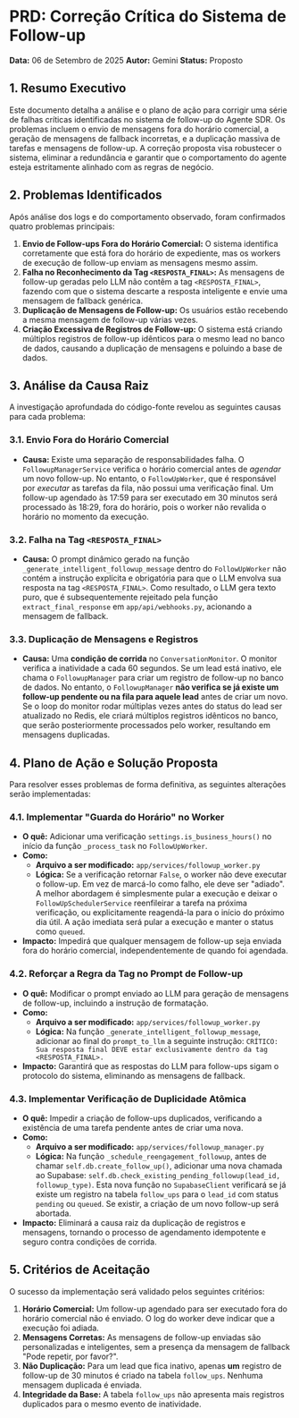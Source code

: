 # PRD: Correção Crítica do Sistema de Follow-up

**Data:** 06 de Setembro de 2025
**Autor:** Gemini
**Status:** Proposto

## 1. Resumo Executivo

Este documento detalha a análise e o plano de ação para corrigir uma série de falhas críticas identificadas no sistema de follow-up do Agente SDR. Os problemas incluem o envio de mensagens fora do horário comercial, a geração de mensagens de fallback incorretas, e a duplicação massiva de tarefas e mensagens de follow-up. A correção proposta visa robustecer o sistema, eliminar a redundância e garantir que o comportamento do agente esteja estritamente alinhado com as regras de negócio.

## 2. Problemas Identificados

Após análise dos logs e do comportamento observado, foram confirmados quatro problemas principais:

1.  **Envio de Follow-ups Fora do Horário Comercial:** O sistema identifica corretamente que está fora do horário de expediente, mas os workers de execução de follow-up enviam as mensagens mesmo assim.
2.  **Falha no Reconhecimento da Tag `<RESPOSTA_FINAL>`:** As mensagens de follow-up geradas pelo LLM não contêm a tag `<RESPOSTA_FINAL>`, fazendo com que o sistema descarte a resposta inteligente e envie uma mensagem de fallback genérica.
3.  **Duplicação de Mensagens de Follow-up:** Os usuários estão recebendo a mesma mensagem de follow-up várias vezes.
4.  **Criação Excessiva de Registros de Follow-up:** O sistema está criando múltiplos registros de follow-up idênticos para o mesmo lead no banco de dados, causando a duplicação de mensagens e poluindo a base de dados.

## 3. Análise da Causa Raiz

A investigação aprofundada do código-fonte revelou as seguintes causas para cada problema:

### 3.1. Envio Fora do Horário Comercial

-   **Causa:** Existe uma separação de responsabilidades falha. O `FollowupManagerService` verifica o horário comercial antes de *agendar* um novo follow-up. No entanto, o `FollowUpWorker`, que é responsável por *executar* as tarefas da fila, não possui uma verificação final. Um follow-up agendado às 17:59 para ser executado em 30 minutos será processado às 18:29, fora do horário, pois o worker não revalida o horário no momento da execução.

### 3.2. Falha na Tag `<RESPOSTA_FINAL>`

-   **Causa:** O prompt dinâmico gerado na função `_generate_intelligent_followup_message` dentro do `FollowUpWorker` não contém a instrução explícita e obrigatória para que o LLM envolva sua resposta na tag `<RESPOSTA_FINAL>`. Como resultado, o LLM gera texto puro, que é subsequentemente rejeitado pela função `extract_final_response` em `app/api/webhooks.py`, acionando a mensagem de fallback.

### 3.3. Duplicação de Mensagens e Registros

-   **Causa:** Uma **condição de corrida** no `ConversationMonitor`. O monitor verifica a inatividade a cada 60 segundos. Se um lead está inativo, ele chama o `FollowupManager` para criar um registro de follow-up no banco de dados. No entanto, o `FollowupManager` **não verifica se já existe um follow-up pendente ou na fila para aquele lead** antes de criar um novo. Se o loop do monitor rodar múltiplas vezes antes do status do lead ser atualizado no Redis, ele criará múltiplos registros idênticos no banco, que serão posteriormente processados pelo worker, resultando em mensagens duplicadas.

## 4. Plano de Ação e Solução Proposta

Para resolver esses problemas de forma definitiva, as seguintes alterações serão implementadas:

### 4.1. Implementar "Guarda do Horário" no Worker

-   **O quê:** Adicionar uma verificação `settings.is_business_hours()` no início da função `_process_task` no `FollowUpWorker`.
-   **Como:**
    -   **Arquivo a ser modificado:** `app/services/followup_worker.py`
    -   **Lógica:** Se a verificação retornar `False`, o worker não deve executar o follow-up. Em vez de marcá-lo como falho, ele deve ser "adiado". A melhor abordagem é simplesmente pular a execução e deixar o `FollowUpSchedulerService` reenfileirar a tarefa na próxima verificação, ou explicitamente reagendá-la para o início do próximo dia útil. A ação imediata será pular a execução e manter o status como `queued`.
-   **Impacto:** Impedirá que qualquer mensagem de follow-up seja enviada fora do horário comercial, independentemente de quando foi agendada.

### 4.2. Reforçar a Regra da Tag no Prompt de Follow-up

-   **O quê:** Modificar o prompt enviado ao LLM para geração de mensagens de follow-up, incluindo a instrução de formatação.
-   **Como:**
    -   **Arquivo a ser modificado:** `app/services/followup_worker.py`
    -   **Lógica:** Na função `_generate_intelligent_followup_message`, adicionar ao final do `prompt_to_llm` a seguinte instrução: `CRÍTICO: Sua resposta final DEVE estar exclusivamente dentro da tag <RESPOSTA_FINAL>.`
-   **Impacto:** Garantirá que as respostas do LLM para follow-ups sigam o protocolo do sistema, eliminando as mensagens de fallback.

### 4.3. Implementar Verificação de Duplicidade Atômica

-   **O quê:** Impedir a criação de follow-ups duplicados, verificando a existência de uma tarefa pendente antes de criar uma nova.
-   **Como:**
    -   **Arquivo a ser modificado:** `app/services/followup_manager.py`
    -   **Lógica:** Na função `_schedule_reengagement_followup`, antes de chamar `self.db.create_follow_up()`, adicionar uma nova chamada ao Supabase: `self.db.check_existing_pending_followup(lead_id, followup_type)`. Esta nova função no `SupabaseClient` verificará se já existe um registro na tabela `follow_ups` para o `lead_id` com status `pending` ou `queued`. Se existir, a criação de um novo follow-up será abortada.
-   **Impacto:** Eliminará a causa raiz da duplicação de registros e mensagens, tornando o processo de agendamento idempotente e seguro contra condições de corrida.

## 5. Critérios de Aceitação

O sucesso da implementação será validado pelos seguintes critérios:

1.  **Horário Comercial:** Um follow-up agendado para ser executado fora do horário comercial não é enviado. O log do worker deve indicar que a execução foi adiada.
2.  **Mensagens Corretas:** As mensagens de follow-up enviadas são personalizadas e inteligentes, sem a presença da mensagem de fallback "Pode repetir, por favor?".
3.  **Não Duplicação:** Para um lead que fica inativo, apenas **um** registro de follow-up de 30 minutos é criado na tabela `follow_ups`. Nenhuma mensagem duplicada é enviada.
4.  **Integridade da Base:** A tabela `follow_ups` não apresenta mais registros duplicados para o mesmo evento de inatividade.